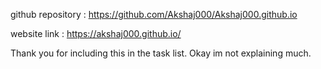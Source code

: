 
github repository  : https://github.com/Akshaj000/Akshaj000.github.io

website link : https://akshaj000.github.io/

Thank you for including this in the task list.
Okay im not explaining much.
